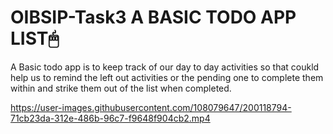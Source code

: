 # OIBSIP-Task3 A BASIC TODO  APP LIST🖱
A Basic todo app is to keep track of our day to day activities so that  coukld help us to remind the left out activities or the pending one to complete them within and strike them out of the list when completed.

https://user-images.githubusercontent.com/108079647/200118794-71cb23da-312e-486b-96c7-f9648f904cb2.mp4
